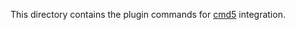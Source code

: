 This directory contains the plugin commands for [cmd5](https://github.com/cloudmesh/cloudmesh.cmd5) integration.
